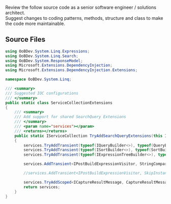 Review the follow source code as a senior software engineer / solutions architect.   
Suggest changes to coding patterns, methods, structure and class to make the code 
more maintainable.  

## Source Files

```ServiceCollectionExtensions.cs
using OoBDev.System.Linq.Expressions;
using OoBDev.System.Linq.Search;
using OoBDev.System.ResponseModel;
using Microsoft.Extensions.DependencyInjection;
using Microsoft.Extensions.DependencyInjection.Extensions;

namespace OoBDev.System.Linq;

/// <summary>
/// Suggested IOC configurations
/// </summary>
public static class ServiceCollectionExtensions
{
    /// <summary>
    /// Add support for shared SearchQuery Extensions
    /// </summary>
    /// <param name="services"></param>
    /// <returns></returns>
    public static IServiceCollection TryAddSearchQueryExtensions(this IServiceCollection services)
    {
        services.TryAddTransient(typeof(IQueryBuilder<>), typeof(QueryBuilder<>));
        services.TryAddTransient(typeof(ISortBuilder<>), typeof(SortBuilder<>));
        services.TryAddTransient(typeof(IExpressionTreeBuilder<>), typeof(ExpressionTreeBuilder<>));

        services.AddTransient<IPostBuildExpressionVisitor, StringComparisonReplacementExpressionVisitor>();

        //services.AddTransient<IPostBuildExpressionVisitor, SkipInstanceMethodOnNullExpressionVisitor>();

        services.TryAddScoped<ICaptureResultMessage, CaptureResultMessage>();
        return services;
    }
}

```

